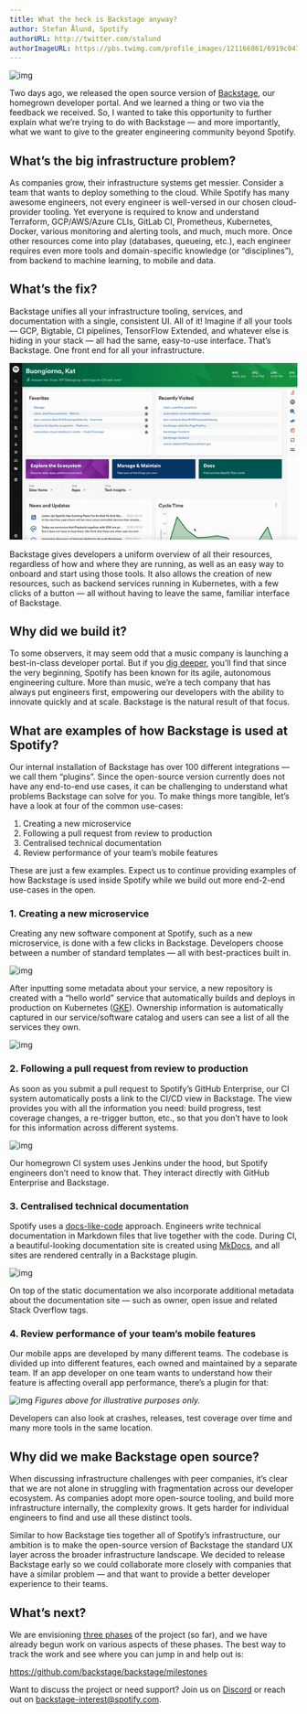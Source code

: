 ```yaml
---
title: What the heck is Backstage anyway?
author: Stefan Ålund, Spotify
authorURL: http://twitter.com/stalund
authorImageURL: https://pbs.twimg.com/profile_images/121166861/6919c047c0d0edaace78c3009b28e917-user-full-200-130.generated_400x400.jpg
---
```


![img](assets/2/spotify-labs-header.png)

Two days ago, we released the open source version of [Backstage](https://backstage.io/), our homegrown developer portal. And we learned a thing or two via the feedback we received. So, I wanted to take this opportunity to further explain what we’re trying to do with Backstage — and more importantly, what we want to give to the greater engineering community beyond Spotify.

<!--truncate-->

## What’s the big infrastructure problem?

As companies grow, their infrastructure systems get messier. Consider a team that wants to deploy something to the cloud. While Spotify has many awesome engineers, not every engineer is well-versed in our chosen cloud-provider tooling. Yet everyone is required to know and understand Terraform, GCP/AWS/Azure CLIs, GitLab CI, Prometheus, Kubernetes, Docker, various monitoring and alerting tools, and much, much more. Once other resources come into play (databases, queueing, etc.), each engineer requires even more tools and domain-specific knowledge (or “disciplines”), from backend to machine learning, to mobile and data.

## What’s the fix?

Backstage unifies all your infrastructure tooling, services, and documentation with a single, consistent UI. All of it! Imagine if all your tools — GCP, Bigtable, CI pipelines, TensorFlow Extended, and whatever else is hiding in your stack — all had the same, easy-to-use interface. That’s Backstage. One front end for all your infrastructure.

![img](assets/2/screen.gif)

Backstage gives developers a uniform overview of all their resources, regardless of how and where they are running, as well as an easy way to onboard and start using those tools. It also allows the creation of new resources, such as backend services running in Kubernetes, with a few clicks of a button — all without having to leave the same, familiar interface of Backstage.

## Why did we build it?

To some observers, it may seem odd that a music company is launching a best-in-class developer portal. But if you [dig deeper](https://backstage.io/background), you’ll find that since the very beginning, Spotify has been known for its agile, autonomous engineering culture. More than music, we’re a tech company that has always put engineers first, empowering our developers with the ability to innovate quickly and at scale. Backstage is the natural result of that focus.

## What are examples of how Backstage is used at Spotify?

Our internal installation of Backstage has over 100 different integrations — we call them “plugins”. Since the open-source version currently does not have any end-to-end use cases, it can be challenging to understand what problems Backstage can solve for you. To make things more tangible, let’s have a look at four of the common use-cases:

1. Creating a new microservice
2. Following a pull request from review to production
3. Centralised technical documentation
4. Review performance of your team’s mobile features

These are just a few examples. Expect us to continue providing examples of how Backstage is used inside Spotify while we build out more end-2-end use-cases in the open.

### 1. Creating a new microservice

Creating any new software component at Spotify, such as a new microservice, is done with a few clicks in Backstage. Developers choose between a number of standard templates — all with best-practices built in.

![img](assets/2/1.png)

After inputting some metadata about your service, a new repository is created with a “hello world” service that automatically builds and deploys in production on Kubernetes ([GKE](https://cloud.google.com/kubernetes-engine)). Ownership information is automatically captured in our service/software catalog and users can see a list of all the services they own.

![img](assets/2/2.png)

### 2. Following a pull request from review to production

As soon as you submit a pull request to Spotify’s GitHub Enterprise, our CI system automatically posts a link to the CI/CD view in Backstage. The view provides you with all the information you need: build progress, test coverage changes, a re-trigger button, etc., so that you don’t have to look for this information across different systems.

![img](assets/2/3.png)

Our homegrown CI system uses Jenkins under the hood, but Spotify engineers don’t need to know that. They interact directly with GitHub Enterprise and Backstage.

### 3. Centralised technical documentation

Spotify uses a [docs-like-code](https://www.youtube.com/watch?v=uFGCaZmA6d4) approach. Engineers write technical documentation in Markdown files that live together with the code. During CI, a beautiful-looking documentation site is created using [MkDocs](https://www.mkdocs.org/), and all sites are rendered centrally in a Backstage plugin.

![img](assets/2/4.png)

On top of the static documentation we also incorporate additional metadata about the documentation site — such as owner, open issue and related Stack Overflow tags.

### 4. Review performance of your team’s mobile features

Our mobile apps are developed by many different teams. The codebase is divided up into different features, each owned and maintained by a separate team. If an app developer on one team wants to understand how their feature is affecting overall app performance, there’s a plugin for that:

![img](assets/2/5.png)
_Figures above for illustrative purposes only._

Developers can also look at crashes, releases, test coverage over time and many more tools in the same location.

## Why did we make Backstage open source?

When discussing infrastructure challenges with peer companies, it’s clear that we are not alone in struggling with fragmentation across our developer ecosystem. As companies adopt more open-source tooling, and build more infrastructure internally, the complexity grows. It gets harder for individual engineers to find and use all these distinct tools.

Similar to how Backstage ties together all of Spotify’s infrastructure, our ambition is to make the open-source version of Backstage the standard UX layer across the broader infrastructure landscape. We decided to release Backstage early so we could collaborate more closely with companies that have a similar problem — and that want to provide a better developer experience to their teams.

## What’s next?

We are envisioning [three phases](https://github.com/backstage/backstage/milestones) of the project (so far), and we have already begun work on various aspects of these phases. The best way to track the work and see where you can jump in and help out is:

https://github.com/backstage/backstage/milestones

Want to discuss the project or need support? Join us on [Discord](https://discord.gg/MUpMjP2) or reach out on [backstage-interest@spotify.com](mailto:backstage-interest@spotify.com).

